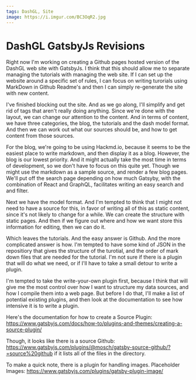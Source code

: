 ```yaml
---
tags: DashGL, Site
image: https://i.imgur.com/BC3OqR2.jpg
---
```


# DashGL GatsbyJs Revisions

Right now I'm working on creating a Github pages hosted
version of the DashGL web site with GatsbyJs. I think that
this should allow me to separate managing the tutorials
with managing the web site. If I can set up the website around
a specific set of rules, I can focus on writing turorials
using MarkDown in Github Readme's and then I can simply
re-generate the site with new content. 

I've finished blocking out the site. And as we go along, I'll simplify
and get rid of tags that aren't really doing anything. Since we're done
with the layout, we can change our attention to the content.
And in terms of content, we have three categories, the blog, the tutorials
and the dash model format. And then we can work out what our sources
should be, and how to get content from those sources.

For the blog, we're going to be using Hackmd.io, because it
seems to be the easiest place to write markdown, and then display
it as a blog. However, the blog is our lowest priority. And it
might actually take the most time in terms of development, so 
we don't have to focus on this quite yet. Though we might use
the markdown as a sample source, and render a few blog pages. We'll
put off the search page depending on how much Gatsyby, with the combination
of React and GraphQL, facilitates writing an easy search and and filter.

Next we have the model format. And I'm tempted to think that I might not need
to have a source for this, in favor of writing all of this as static
content, since it's not likely to change for a while. We can create the
structure with static pages. And then if we figure out where and how
we want store this information for editing, then we can do it.

Which leaves the tutorials. And the easy answer is Github. And the more
complicated answer is how. I'm tempted to have some kind of JSON in
the repositiory that gives the structure of the turotial, and the order
of mark down files that are needed for the tutorial. I'm not sure if
there is a plugin that will do what we need, or if I'll have to take
a small detour to write a plugin.

I'm tempted to take the write-your-own plugin first, because I think
that will give me the most control over how I want to structure my data sources,
and how I compile them into a web page. But before I do that, I'll
make a list of potential existing plugins, and then look at the documentation
to see how intensive it is to write a plugin. 

Here's the documentation for how to create a Source Plugin: https://www.gatsbyjs.com/docs/how-to/plugins-and-themes/creating-a-source-plugin/

Though, it looks like there is a source Github: https://www.gatsbyjs.com/plugins/@mosch/gatsby-source-github/?=source%20github if it lists all of the files in the directory.

To make a quick note, there is a plugin for handling images.
Placeholder Images: https://www.gatsbyjs.com/plugins/gatsby-plugin-image/